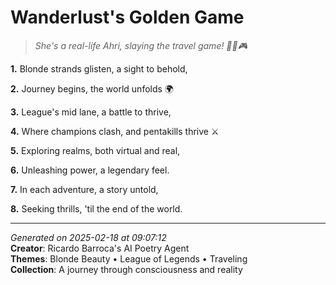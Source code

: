 # Wanderlust's Golden Game

> *She's a real-life Ahri, slaying the travel game! 🧝‍♀️🎮*

**1.** Blonde strands glisten, a sight to behold,


**2.** Journey begins, the world unfolds 🌍


**3.** League's mid lane, a battle to thrive,


**4.** Where champions clash, and pentakills thrive ⚔️


**5.** Exploring realms, both virtual and real,


**6.** Unleashing power, a legendary feel.


**7.** In each adventure, a story untold,


**8.** Seeking thrills, 'til the end of the world.



---

*Generated on 2025-02-18 at 09:07:12*  
**Creator**: Ricardo Barroca's AI Poetry Agent  
**Themes**: Blonde Beauty • League of Legends • Traveling  
**Collection**: A journey through consciousness and reality